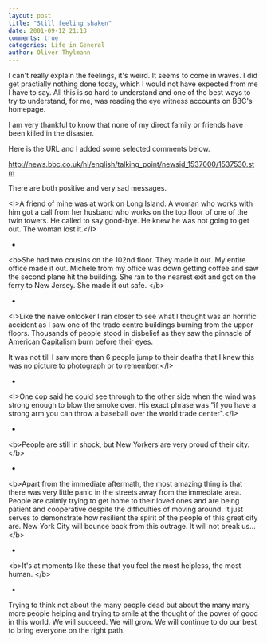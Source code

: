 ```yaml
---
layout: post
title: "Still feeling shaken"
date: 2001-09-12 21:13
comments: true
categories: Life in General
author: Oliver Thylmann
---
```



I can't really explain the feelings, it's weird. It seems to come in waves. I did get practially nothing done today, which I would not have expected from me I have to say. All this is so hard to understand and one of the best ways to try to understand, for me, was reading the eye witness accounts on BBC's homepage.

I am very thankful to know that none of my direct family or friends have been killed in the disaster.

Here is the URL and I added some selected comments below.

http://news.bbc.co.uk/hi/english/talking_point/newsid_1537000/1537530.stm

There are both positive and very sad messages.



&lt;I&gt;A friend of mine was at work on Long Island. A woman who works with him got a call from her husband who works on the top floor of one of the twin towers. He called to say good-bye. He knew he was not going to get out. The woman lost it.&lt;/I&gt;

-

&lt;b&gt;She had two cousins on the 102nd floor. They made it out. My entire office made it out. Michele from my office was down getting coffee and saw the second plane hit the building. She ran to the nearest exit and got on the ferry to New Jersey. She made it out safe. &lt;/b&gt;

-

&lt;I&gt;Like the naive onlooker I ran closer to see what I thought was an horrific accident as I saw one of the trade centre buildings burning from the upper floors. Thousands of people stood in disbelief as they saw the pinnacle of American Capitalism burn before their eyes. 

It was not till I saw more than 6 people jump to their deaths that I knew this was no picture to photograph or to remember.&lt;/I&gt;

-

&lt;I&gt;One cop said he could see through to the other side when the wind was strong enough to blow the smoke over. His exact phrase was &quot;if you have a strong arm you can throw a baseball over the world trade center&quot;.&lt;/I&gt;

-

&lt;b&gt;People are still in shock, but New Yorkers are very proud of their city. &lt;/b&gt;


-

&lt;b&gt;Apart from the immediate aftermath, the most amazing thing is that there was very little panic in the streets away from the immediate area. People are calmly trying to get home to their loved ones and are being patient and cooperative despite the difficulties of moving around. It just serves to demonstrate how resilient the spirit of the people of this great city are. New York City will bounce back from this outrage. It will not break us... &lt;/b&gt;

-

&lt;b&gt;It's at moments like these that you feel the most helpless, the most human. &lt;/b&gt;

-

Trying to think not about the many people dead but about the many many more people helping and trying to smile at the thought of the power of good in this world. We will succeed. We will grow. We will continue to do our best to bring everyone on the right path.


